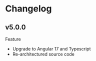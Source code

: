 Changelog
=========

v5.0.0   
------

Feature
- Upgrade to Angular 17 and Typescript
- Re-architectured source code